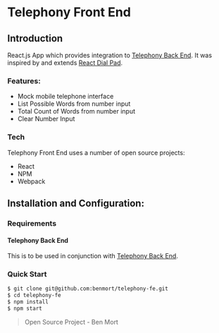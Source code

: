 # Telephony Front End

## Introduction
React.js App which provides integration to [Telephony Back End](https://github.com/benmort/telephony-be/). It was inspired by and extends [React Dial Pad](https://github.com/FarmRadioHangar/react-dial-pad).

### Features:
- Mock mobile telephone interface
- List Possible Words from number input
- Total Count of Words from number input
- Clear Number Input

### Tech
Telephony Front End uses a number of open source projects:

* React
* NPM
* Webpack

## Installation and Configuration:

### Requirements
#### Telephony Back End
This is to be used in conjunction with [Telephony Back End](https://github.com/benmort/telephony-be/). 

### Quick Start
```sh
$ git clone git@github.com:benmort/telephony-fe.git
$ cd telephony-fe
$ npm install
$ npm start
```

> Open Source Project - Ben Mort